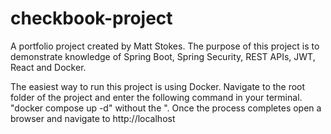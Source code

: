 # checkbook-project

A portfolio project created by Matt Stokes. The purpose of this project is to demonstrate knowledge of Spring Boot, Spring Security, REST APIs, JWT, 
React and Docker.

The easiest way to run this project is using Docker. Navigate to the root folder of the project and enter the following command in your terminal.
"docker compose up -d" without the ". Once the process completes open a browser and navigate to http://localhost
